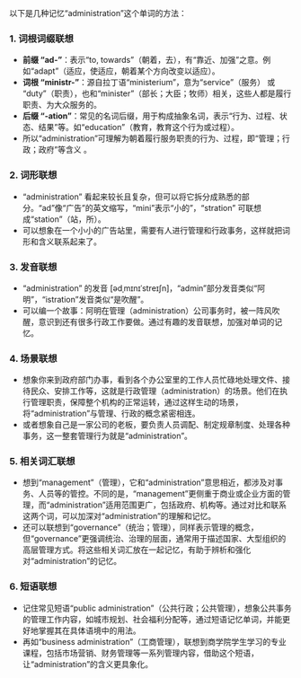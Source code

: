 以下是几种记忆“administration”这个单词的方法：

### 1. 词根词缀联想
 - **前缀 “ad-”**：表示“to, towards”（朝着，去），有“靠近、加强”之意。例如“adapt”（适应，使适应，朝着某个方向改变以适应）。
 - **词根 “ministr-”**：源自拉丁语“ministerium”，意为“service”（服务） 或 “duty”（职责），也和“minister”（部长；大臣；牧师）相关，这些人都是履行职责、为大众服务的。
 - **后缀 “-ation”**：常见的名词后缀，用于构成抽象名词，表示“行为、过程、状态、结果”等。如“education”（教育，教育这个行为或过程）。
 - 所以“administration”可理解为朝着履行服务职责的行为、过程，即“管理；行政；政府”等含义 。

### 2. 词形联想
 - “administration” 看起来较长且复杂，但可以将它拆分成熟悉的部分。“ad”像“广告”的英文缩写，“mini”表示“小的”，“stration” 可联想成“station”（站，所）。
 - 可以想象在一个小小的广告站里，需要有人进行管理和行政事务，这样就把词形和含义联系起来了。

### 3. 发音联想
 - “administration” 的发音 [ədˌmɪnɪˈstreɪʃn]，“admin”部分发音类似“阿明”，“istration”发音类似“是吹醒”。
 - 可以编一个故事：阿明在管理（administration）公司事务时，被一阵风吹醒，意识到还有很多行政工作要做。通过有趣的发音联想，加强对单词的记忆。

### 4. 场景联想
 - 想象你来到政府部门办事，看到各个办公室里的工作人员忙碌地处理文件、接待民众、安排工作等，这就是行政管理（administration）的场景。他们在执行管理职责，保障整个机构的正常运转，通过这样生动的场景，将“administration”与管理、行政的概念紧密相连。
 - 或者想象自己是一家公司的老板，要负责人员调配、制定规章制度、处理各种事务，这一整套管理行为就是“administration”。

### 5. 相关词汇联想
 - 想到“management”（管理），它和“administration”意思相近，都涉及对事务、人员等的管控。不同的是，“management”更侧重于商业或企业方面的管理，而“administration”适用范围更广，包括政府、机构等。通过对比和联系这两个词，可以加深对“administration”的理解和记忆。
 - 还可以联想到“governance”（统治；管理），同样表示管理的概念，但“governance”更强调统治、治理的层面，通常用于描述国家、大型组织的高层管理方式。将这些相关词汇放在一起记忆，有助于辨析和强化对“administration”的记忆。

### 6. 短语联想
 - 记住常见短语“public administration”（公共行政；公共管理），想象公共事务的管理工作内容，如城市规划、社会福利分配等，通过短语记忆单词，并能更好地掌握其在具体语境中的用法。
 - 再如“business administration”（工商管理），联想到商学院学生学习的专业课程，包括市场营销、财务管理等一系列管理内容，借助这个短语，让“administration”的含义更具象化。 